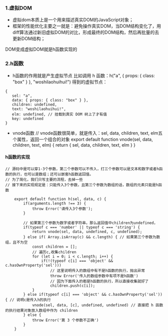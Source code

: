 ### 1.虚拟DOM
 * 虚拟dom本质上是一个用来描述真实DOM的JavaScript对象；
 * 框架的性能优化主要之一就是：避免操作真实DOM，当DOM结构变化了，用diff算法通过新旧虚拟DOM的对比，形成最终的DOM结构，然后再批量的去更新DOM结构；
 
 DOM变成虚拟DOM就是h函数实现的
### 2.h函数
 * h函数的作用就是产生虚拟节点
 比如调用 h 函数：h("a", { props: { class: "box" } }, "woshilaohuihui!") 得到的虚拟节点：
 ```
 { 
    sel: "a", 
    data: { props: { class: "box" } }, 
    children: undefined, 
    text: "woshilaohuihui!", 
    elm: undefined, // 挂载到真实 DOM 树上了才有值
    key: undefined
}

 ```
 * vnode函数
 // vnode函数很简单，就是传入：sel, data, children, text, elm五个属性，返回一个组合的对象
    export default function vnode(sel, data, children, text, elm) {
        return { sel, data, children, text, elm }
    }
#### h函数的实现
    // 源码中是可以穿1-3个参数，第二个参数可以不传入，打三个参数可以是文本和数字或者h函数的执行，也可以是数组；还可以嵌套h函数返回值。
    // 为了简化，我们只写主要的流程，去掉一些
    // 接下来的实现规定是：只能传入3个参数，且第三个参数为数组的话，数组的元素只能是h函数
```
    export default function h(sel, data, c) {
        if(arguments.length !== 3) {
            throw Error('请传入3个参数');
        }

        // 如果第三个参数为数字或者字符串，那么返回值中children为undefined，
        if(typeof c === 'number' || typeof c === 'string') {
            return vnode(sel, data, undefined, c, undefined);
        } else if( Array.isArray(c) && c.length) { // 如果第三个参数为数组，且不为空
            const children = [];
            // 遍历c,收集children
            for (let i = 0; i < c.length; i++) {
                if(!(typeof c[i] === 'object' && c.hasOwnProperty('sel')))
                    // 这里说明传入的数组中有不是h函数的执行，抛出异常
                    throw Error('传入的数组参数中有项不是h函数')
                    // 因为下面传入的都是h函数的执行，所以直接收集就好了
                    children.push(c[i]);
            }
        } else if(typeof c[i] === 'object' && c.hasOwnProperty('sel')) { // 说明c是传入h的执行
            vnode(sel, data, [c], undefined, undefined) // 直接把 h 函数的执行结果对象放入数组中作为 children 
        } else {
            throw Error('第 3 个参数不正确')
        }
    }
```